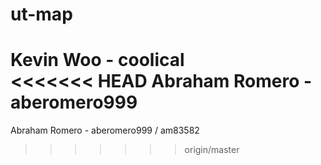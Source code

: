# ut-map
Kevin Woo - coolical   
<<<<<<< HEAD
Abraham Romero - aberomero999
=======
Abraham Romero - aberomero999 / am83582
>>>>>>> origin/master
